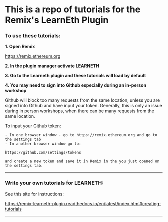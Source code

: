 # This is a repo of tutorials for the Remix's LearnEth Plugin

### To use these tutorials:

**1. Open Remix**

https://remix.ethereum.org

**2. In the plugin manager activate LEARNETH**

**3. Go to the Learneth plugin and these tutorials will load by default**

**4. You may need to sign into Github especially during an in-person workshop**

Github will block too many requests from the same location, unless you are signed into Github and have input your token.  Generally, this is only an issue during in person workshops, when there can be many requests from the same location.

To input your Github token:

```
- In one browser window - go to https://remix.ethereum.org and go to the settings tab
- In another browser window go to: 

https://github.com/settings/tokens 

and create a new token and save it in Remix in the you just opened on the settings tab.
```

---

### Write your own tutorials for LEARNETH:

See this site for instructions:

https://remix-learneth-plugin.readthedocs.io/en/latest/index.html#creating-tutorials

---

